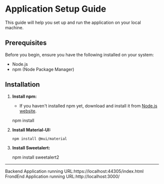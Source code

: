 # Application Setup Guide

This guide will help you set up and run the application on your local machine.

## Prerequisites

Before you begin, ensure you have the following installed on your system:
- Node.js
- npm (Node Package Manager)

## Installation

1. **Install npm:**
   - If you haven't installed npm yet, download and install it from [Node.js website](https://nodejs.org/).

   npm install
2. **Install Material-UI:**
   ```bash
   npm install @mui/material 
3. **Install Sweetalert:**

   npm install sweetalert2
--------------------------------------
Backend Application running URL:https://localhost:44305/index.html
FrondEnd Application running URL:http://localhost:3000/







